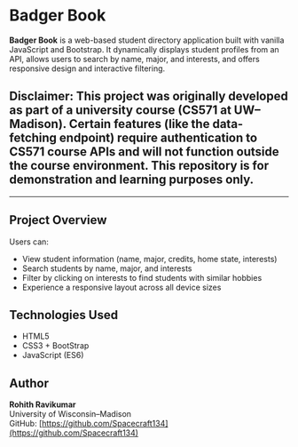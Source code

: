 # Badger Book

**Badger Book** is a web-based student directory application built with vanilla JavaScript and Bootstrap. It dynamically displays student profiles from an API, allows users to search by name, major, and interests, and offers responsive design and interactive filtering.

  **Disclaimer:** This project was originally developed as part of a university course (CS571 at UW–Madison). Certain features (like the data-fetching endpoint) require authentication to CS571 course APIs and will **not function outside the course environment**. This repository is for **demonstration and learning purposes only**.
---

---

##  Project Overview

Users can:
- View student information (name, major, credits, home state, interests)
- Search students by name, major, and interests
- Filter by clicking on interests to find students with similar hobbies
- Experience a responsive layout across all device sizes

## Technologies Used

- HTML5
- CSS3 + BootStrap
- JavaScript (ES6)


## Author

**Rohith Ravikumar**  
University of Wisconsin–Madison  
GitHub: [https://github.com/Spacecraft134](https://github.com/Spacecraft134)
  
